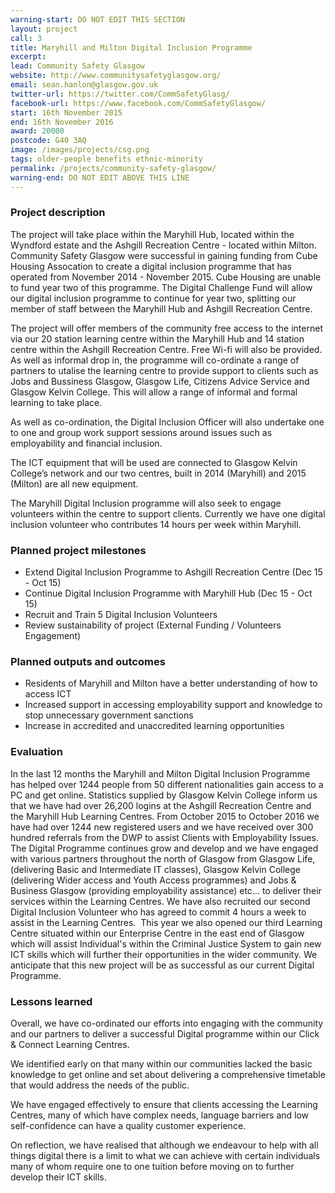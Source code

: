```yaml
---
warning-start: DO NOT EDIT THIS SECTION
layout: project
call: 3
title: Maryhill and Milton Digital Inclusion Programme
excerpt:
lead: Community Safety Glasgow
website: http://www.communitysafetyglasgow.org/
email: sean.hanlon@glasgow.gov.uk
twitter-url: https://twitter.com/CommSafetyGlasg/
facebook-url: https://www.facebook.com/CommSafetyGlasgow/
start: 16th November 2015
end: 16th November 2016
award: 20000
postcode: G40 3AQ
image: /images/projects/csg.png
tags: older-people benefits ethnic-minority
permalink: /projects/community-safety-glasgow/
warning-end: DO NOT EDIT ABOVE THIS LINE
---
```


### Project description

The project will take place within the Maryhill Hub, located within the Wyndford estate and the Ashgill Recreation Centre - located within Milton. Community Safety Glasgow were successful in gaining funding from Cube Housing Assocation to create a digital inclusion programme that has operated from November 2014 - November 2015. Cube Housing are unable to fund year two of this programme. The Digital Challenge Fund will allow our digital inclusion programme to continue for year two, splitting our member of staff between the Maryhill Hub and Ashgill Recreation Centre.

The project will offer members of the community free access to the internet via our 20 station learning centre within the Maryhill Hub and 14 station centre within the Ashgill Recreation Centre. Free Wi-fi will also be provided. As well as informal drop in, the programme will co-ordinate a range of partners to utalise the learning centre to provide support to clients such as Jobs and Bussiness Glasgow, Glasgow Life, Citizens Advice Service and Glasgow Kelvin College. This will allow a range of informal and formal learning to take place.

As well as co-ordination, the Digital Inclusion Officer will also undertake one to one and group work support sessions around issues such as employability and financial inclusion.

The ICT equipment that will be used are connected to Glasgow Kelvin College’s network and our two centres, built in 2014 (Maryhill) and 2015 (Milton) are all new equipment.

The Maryhill Digital Inclusion programme will also seek to engage volunteers within the centre to support clients. Currently we have one digital inclusion volunteer who contributes 14 hours per week within Maryhill.

### Planned project milestones

* Extend Digital Inclusion Programme to Ashgill Recreation Centre (Dec 15 - Oct 15)
* Continue Digital Inclusion Programme with Maryhill Hub (Dec 15 - Oct 15)
* Recruit and Train 5 Digital Inclusion Volunteers
* Review sustainability of project (External Funding / Volunteers Engagement)


### Planned outputs and outcomes

* Residents of Maryhill and Milton have a better understanding of how to access ICT
* Increased support in accessing employability support and knowledge to stop unnecessary government sanctions
* Increase in accredited and unaccredited learning opportunities


### Evaluation

In the last 12 months the Maryhill and Milton Digital Inclusion
Programme has helped over 1244 people from 50 different nationalities gain
access to a PC and get online. Statistics supplied by Glasgow Kelvin College
inform us that we have had over 26,200 logins at the Ashgill Recreation Centre
and the Maryhill Hub Learning Centres. From October 2015 to October 2016 we have
had over 1244 new registered users and we have received over 300 hundred referrals
from the DWP to assist Clients with Employability Issues. The Digital Programme
continues grow and develop and we have engaged with various partners throughout
the north of Glasgow from Glasgow Life, (delivering Basic and Intermediate IT
classes), Glasgow Kelvin College (delivering Wider access and Youth Access
programmes) and Jobs & Business Glasgow (providing employability
assistance) etc… to deliver their services within the Learning Centres. We have
also recruited our second Digital Inclusion Volunteer who has agreed to commit
4 hours a week to assist in the Learning Centres.  This year we also opened our third Learning
Centre situated within our Enterprise Centre in the east end of Glasgow which
will assist Individual's within the Criminal Justice System to gain new ICT
skills which will further their opportunities in the wider community. We anticipate
that this new project will be as successful as our current Digital Programme.

### Lessons learned


Overall, we have co-ordinated our efforts into engaging
with the community and our partners to deliver a successful Digital programme
within our Click & Connect Learning Centres.

We identified early on that many within our communities
lacked the basic knowledge to get online and set about delivering a
comprehensive timetable that would address the needs of the public.

We have engaged effectively to ensure that clients
accessing the Learning Centres, many of which have complex needs, language
barriers and low self-confidence can have a quality customer experience.

On reflection, we have realised that although we endeavour
to help with all things digital there is a limit to what we can achieve with
certain individuals many of whom require one to one tuition before moving on to
further develop their ICT skills.



